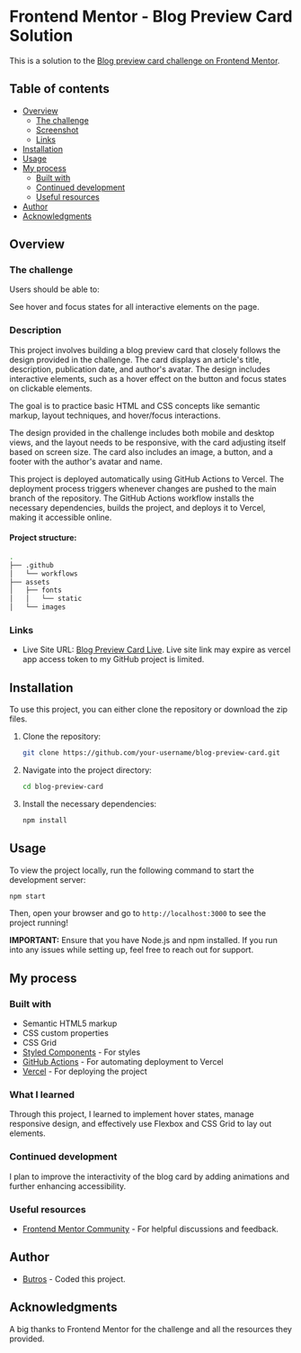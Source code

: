 # Frontend Mentor - Blog Preview Card Solution

This is a solution to the [Blog preview card challenge on Frontend Mentor](https://www.frontendmentor.io/challenges/blog-preview-card-ckPaj01IcS).

## Table of contents

- [Overview](#overview)
  - [The challenge](#the-challenge)
  - [Screenshot](#screenshot)
  - [Links](#links)
- [Installation](#installation)
- [Usage](#usage)
- [My process](#my-process)
  - [Built with](#built-with)
  - [Continued development](#continued-development)
  - [Useful resources](#useful-resources)
- [Author](#author)
- [Acknowledgments](#acknowledgments)

## Overview
### The challenge
Users should be able to:

See hover and focus states for all interactive elements on the page.

### Description
This project involves building a blog preview card that closely follows the design provided in the challenge. The card displays an article's title, description, publication date, and author's avatar. The design includes interactive elements, such as a hover effect on the button and focus states on clickable elements.

The goal is to practice basic HTML and CSS concepts like semantic markup, layout techniques, and hover/focus interactions.

The design provided in the challenge includes both mobile and desktop views, and the layout needs to be responsive, with the card adjusting itself based on screen size. The card also includes an image, a button, and a footer with the author's avatar and name.

This project is deployed automatically using GitHub Actions to Vercel. The deployment process triggers whenever changes are pushed to the main branch of the repository. The GitHub Actions workflow installs the necessary dependencies, builds the project, and deploys it to Vercel, making it accessible online.

#### Project structure:

```bash
.
├── .github
│   └── workflows
├── assets
│   ├── fonts
│   │   └── static
│   └── images
```

### Links

- Live Site URL: [Blog Preview Card Live](https://frontend-experiment-rosy.vercel.app/). Live site link may expire as vercel app access token to my GitHub project is limited.

## Installation

To use this project, you can either clone the repository or download the zip files.

1. Clone the repository:
   ```bash
   git clone https://github.com/your-username/blog-preview-card.git
   ```

2. Navigate into the project directory:
   ```bash
   cd blog-preview-card
   ```

3. Install the necessary dependencies:
   ```bash
   npm install
   ```

## Usage

To view the project locally, run the following command to start the development server:

```bash
npm start
```

Then, open your browser and go to `http://localhost:3000` to see the project running!

**IMPORTANT:** Ensure that you have Node.js and npm installed. If you run into any issues while setting up, feel free to reach out for support.

## My process

### Built with

- Semantic HTML5 markup
- CSS custom properties
- CSS Grid
- [Styled Components](https://styled-components.com/) - For styles
- [GitHub Actions](https://docs.github.com/en/actions) - For automating deployment to Vercel
- [Vercel](https://vercel.com/) - For deploying the project

### What I learned

Through this project, I learned to implement hover states, manage responsive design, and effectively use Flexbox and CSS Grid to lay out elements. 

### Continued development

I plan to improve the interactivity of the blog card by adding animations and further enhancing accessibility.

### Useful resources

- [Frontend Mentor Community](https://www.frontendmentor.io/community) - For helpful discussions and feedback.

## Author

- [Butros](https://peterisv.wordpress.com/) - Coded this project.

## Acknowledgments

A big thanks to Frontend Mentor for the challenge and all the resources they provided.
